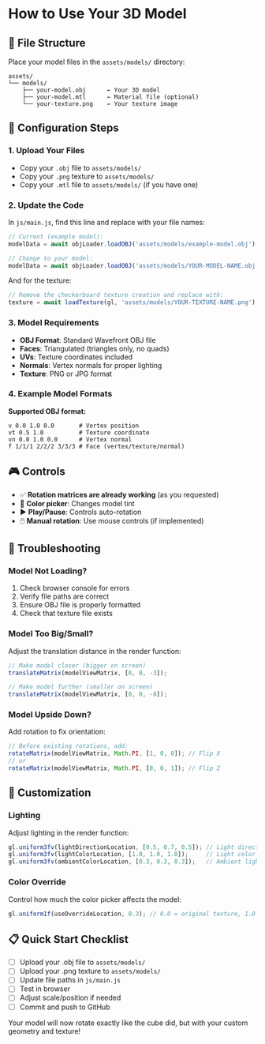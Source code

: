 # How to Use Your 3D Model

## 📁 File Structure
Place your model files in the `assets/models/` directory:

```
assets/
└── models/
    ├── your-model.obj      ← Your 3D model
    ├── your-model.mtl      ← Material file (optional)
    └── your-texture.png    ← Your texture image
```

## 🔧 Configuration Steps

### 1. Upload Your Files
- Copy your `.obj` file to `assets/models/`
- Copy your `.png` texture to `assets/models/`
- Copy your `.mtl` file to `assets/models/` (if you have one)

### 2. Update the Code
In `js/main.js`, find this line and replace with your file names:

```javascript
// Current (example model):
modelData = await objLoader.loadOBJ('assets/models/example-model.obj');

// Change to your model:
modelData = await objLoader.loadOBJ('assets/models/YOUR-MODEL-NAME.obj');
```

And for the texture:

```javascript
// Remove the checkerboard texture creation and replace with:
texture = await loadTexture(gl, 'assets/models/YOUR-TEXTURE-NAME.png');
```

### 3. Model Requirements
- **OBJ Format**: Standard Wavefront OBJ file
- **Faces**: Triangulated (triangles only, no quads)
- **UVs**: Texture coordinates included
- **Normals**: Vertex normals for proper lighting
- **Texture**: PNG or JPG format

### 4. Example Model Formats

**Supported OBJ format:**
```
v 0.0 1.0 0.0       # Vertex position
vt 0.5 1.0          # Texture coordinate
vn 0.0 1.0 0.0      # Vertex normal
f 1/1/1 2/2/2 3/3/3 # Face (vertex/texture/normal)
```

## 🎮 Controls
- ✅ **Rotation matrices are already working** (as you requested)
- 🎨 **Color picker**: Changes model tint
- ▶️ **Play/Pause**: Controls auto-rotation
- 🖱️ **Manual rotation**: Use mouse controls (if implemented)

## 🔧 Troubleshooting

### Model Not Loading?
1. Check browser console for errors
2. Verify file paths are correct
3. Ensure OBJ file is properly formatted
4. Check that texture file exists

### Model Too Big/Small?
Adjust the translation distance in the render function:
```javascript
// Make model closer (bigger on screen)
translateMatrix(modelViewMatrix, [0, 0, -3]);

// Make model further (smaller on screen)
translateMatrix(modelViewMatrix, [0, 0, -8]);
```

### Model Upside Down?
Add rotation to fix orientation:
```javascript
// Before existing rotations, add:
rotateMatrix(modelViewMatrix, Math.PI, [1, 0, 0]); // Flip X
// or
rotateMatrix(modelViewMatrix, Math.PI, [0, 0, 1]); // Flip Z
```

## 🎨 Customization

### Lighting
Adjust lighting in the render function:
```javascript
gl.uniform3fv(lightDirectionLocation, [0.5, 0.7, 0.5]); // Light direction
gl.uniform3fv(lightColorLocation, [1.0, 1.0, 1.0]);     // Light color
gl.uniform3fv(ambientColorLocation, [0.3, 0.3, 0.3]);   // Ambient light
```

### Color Override
Control how much the color picker affects the model:
```javascript
gl.uniform1f(useOverrideLocation, 0.3); // 0.0 = original texture, 1.0 = full color override
```

## 📋 Quick Start Checklist
- [ ] Upload your .obj file to `assets/models/`
- [ ] Upload your .png texture to `assets/models/`
- [ ] Update file paths in `js/main.js`
- [ ] Test in browser
- [ ] Adjust scale/position if needed
- [ ] Commit and push to GitHub

Your model will now rotate exactly like the cube did, but with your custom geometry and texture!

